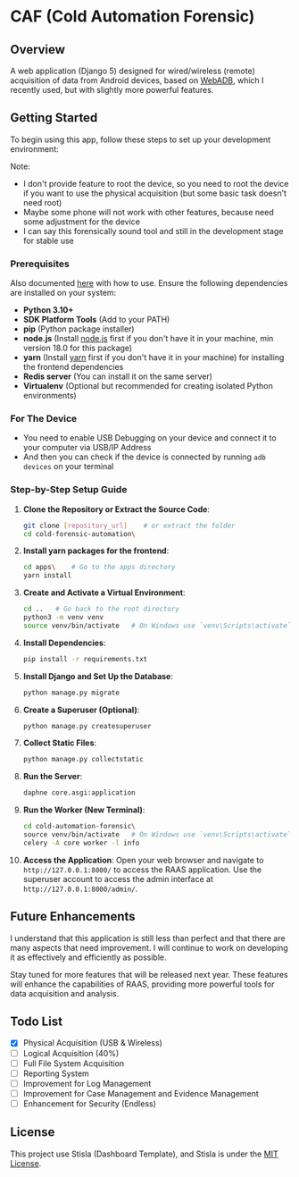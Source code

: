 # CAF (Cold Automation Forensic)

## Overview

A web application (Django 5) designed for wired/wireless (remote) acquisition of data from Android devices, based on [WebADB](https://github.com/mrdotss/webadb), which I recently used, but with slightly more powerful features.

## Getting Started

To begin using this app, follow these steps to set up your development environment:

Note: 
* I don't provide feature to root the device, so you need to root the device if you want to use the physical acquisition (but some basic task doesn't need root)
* Maybe some phone will not work with other features, because need some adjustment for the device
* I can say this forensically sound tool and still in the development stage for stable use

### Prerequisites

Also documented [here](https://s3.wasabisys.com/c343765-a/User-Manual/RAAS%20-%20User%20Manual%20v1.0.pdf) with  how to use. Ensure the following dependencies are installed on your system:

- **Python 3.10+**
- **SDK Platform Tools** (Add to your PATH)
- **pip** (Python package installer)
- **node.js** (Install [node.js](https://nodejs.org/en/download/) first if you don't have it in your machine, min version 18.0 for this package)
- **yarn** (Install [yarn](https://classic.yarnpkg.com/lang/en/docs/install/#windows-stable) first if you don't have it in your machine) for installing the frontend dependencies
- **Redis server** (You can install it on the same server)
- **Virtualenv** (Optional but recommended for creating isolated Python environments)

### For The Device
- You need to enable USB Debugging on your device and connect it to your computer via USB/IP Address
- And then you can check if the device is connected by running `adb devices` on your terminal

### Step-by-Step Setup Guide

1. **Clone the Repository or Extract the Source Code**:
    ```sh
    git clone [repository_url]    # or extract the folder
    cd cold-forensic-automation\
    ```
2. **Install yarn packages for the frontend**:
    ```sh
    cd apps\    # Go to the apps directory
    yarn install
    ```
3. **Create and Activate a Virtual Environment**:
    ```sh
    cd ..   # Go back to the root directory
    python3 -m venv venv
    source venv/bin/activate   # On Windows use `venv\Scripts\activate`
    ```

4. **Install Dependencies**:
    ```sh
    pip install -r requirements.txt
    ```

5. **Install Django and Set Up the Database**:
    ```sh
    python manage.py migrate
    ```

6. **Create a Superuser (Optional)**:
    ```sh
    python manage.py createsuperuser
    ```

7. **Collect Static Files**:
    ```sh
    python manage.py collectstatic
    ```

8. **Run the Server**:
    ```sh
    daphne core.asgi:application
    ```

9. **Run the Worker (New Terminal)**:
    ```sh
    cd cold-automation-forensic\
    source venv/bin/activate   # On Windows use `venv\Scripts\activate`
    celery -A core worker -l info
    ```

10. **Access the Application**:
    Open your web browser and navigate to `http://127.0.0.1:8000/` to access the RAAS application. Use the superuser account to access the admin interface at `http://127.0.0.1:8000/admin/`.

## Future Enhancements

I understand that this application is still less than perfect and that there are many aspects that need improvement. I will continue to work on developing it as effectively and efficiently as possible.

Stay tuned for more features that will be released next year. These features will enhance the capabilities of RAAS, providing more powerful tools for data acquisition and analysis.


## Todo List
- [x] Physical Acquisition (USB & Wireless)
- [ ] Logical Acquisition (40%)
- [ ] Full File System Acquisition
- [ ] Reporting System
- [ ] Improvement for Log Management
- [ ] Improvement for Case Management and Evidence Management
- [ ] Enhancement for Security (Endless)
 
## License

This project use Stisla (Dashboard Template), and Stisla is under the [MIT License](https://github.com/stisla/stisla/blob/master/LICENSE).